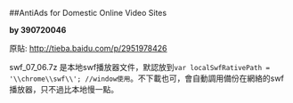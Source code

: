 ##AntiAds for Domestic Online Video Sites

**by 390720046**

原貼: http://tieba.baidu.com/p/2951978426

swf_07_06.7z 是本地swf播放器文件，默認放到`var localSwfRativePath = '\\chrome\\swf\\'; //window使用`。不下載也可，會自動調用備份在網絡的swf播放器，只不過比本地慢一點。
